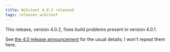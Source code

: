 ```yaml
---
title: Wikitext 4.0.2 released
tags: releases wikitext
---
```


This release, version 4.0.2, fixes build problems present in version 4.0.1.

See [the 4.0 release announcement](/blog/wikitext-4.0-released) for the usual details; I won't repeat them here.
